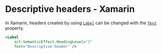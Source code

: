 # Descriptive headers - Xamarin

In Xamarin, headers created by using [`Label`](https://learn.microsoft.com/en-us/dotnet/api/xamarin.forms.label?view=xamarin-forms) can be changed with the [`Text`](https://learn.microsoft.com/en-us/dotnet/api/xamarin.forms.label.textproperty?view=xamarin-forms) property.

```xml
<Label 
    xct:SemanticEffect.HeadingLevel="1"
    Text="Descriptive header" />
```

